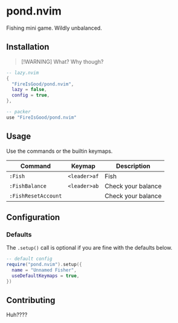 # pond.nvim

Fishing mini game. Wildly unbalanced.

## Installation

> [!WARNING] What?
> Why though?

```lua
-- lazy.nvim
{
  "FireIsGood/pond.nvim",
  lazy = false,
  config = true,
},

-- packer
use "FireIsGood/pond.nvim"
```

## Usage

Use the commands or the builtin keymaps.

| Command             | Keymap       | Description        |
| ------------------- | ------------ | ------------------ |
| `:Fish`             | `<leader>af` | Fish               |
| `:FishBalance`      | `<leader>ab` | Check your balance |
| `:FishResetAccount` |              | Check your balance |

## Configuration

### Defaults

The `.setup()` call is optional if you are fine with the defaults below.

```lua
-- default config
require("pond.nvim").setup({
  name = "Unnamed Fisher",
  useDefaultKeymaps = true,
})
```

## Contributing

Huh????
